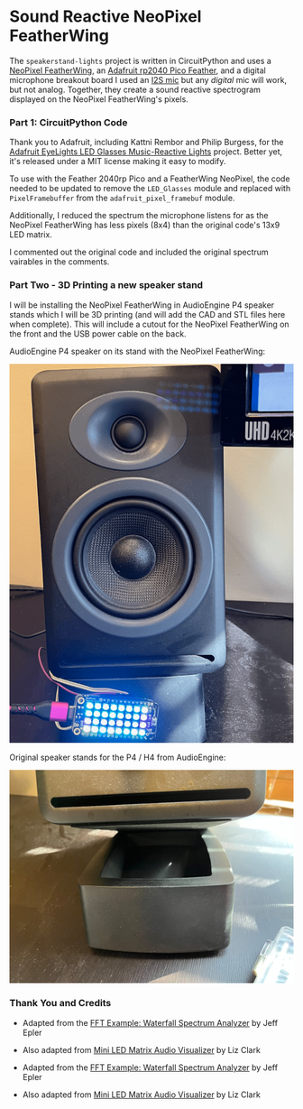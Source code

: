 # Sound Reactive NeoPixel FeatherWing 

The `speakerstand-lights` project is written in CircuitPython and     uses a [NeoPixel FeatherWing](https://www.adafruit.com/product/3124), an [Adafruit rp2040 Pico Feather](https://learn.adafruit.com/adafruit-feather-rp2040-pico), and a digital microphone breakout board I used an [I2S mic](https://learn.adafruit.com/adafruit-i2s-mems-microphone-breakout) but any *digital* mic will work, but not analog. Together, they create a sound reactive spectrogram displayed on the NeoPixel FeatherWing's pixels.

### Part 1: CircuitPython Code

Thank you to Adafruit, including Kattni Rembor and Philip Burgess, for the [Adafruit EyeLights LED Glasses Music-Reactive Lights](https://learn.adafruit.com/adafruit-eyelights-led-glasses-and-driver/music-reactive-lights) project.  Better yet, it's released under a MIT license making it easy to modify.

To use with the Feather 2040rp Pico and a FeatherWing NeoPixel, the code needed to be updated to remove the `LED_Glasses` module and replaced with `PixelFramebuffer` from the `adafruit_pixel_framebuf` module.

Additionally, I reduced the spectrum the microphone listens for as the NeoPixel FeatherWing has less pixels (8x4) than the original code's 13x9 LED matrix.

I commented out the original code and included the original spectrum vairables in the comments.

### Part Two - 3D Printing a new speaker stand

I will be installing the NeoPixel FeatherWing in AudioEngine P4 speaker stands which I will be 3D printing (and will add the CAD and STL files here when complete).  This will include a cutout for the NeoPixel FeatherWing on the front and the USB power cable on the back.

AudioEngine P4 speaker on its stand with the NeoPixel FeatherWing:

![AudioEngine P4 speaker on its stand with the NeoPixel FeatherWing](/pictures/speaker-feather.png)

Original speaker stands for the P4 / H4 from AudioEngine:

![Original speaker stands for the P4 / H4 from AudioEngine:](/pictures/p4-speakerstand.jpg)

### Thank You and Credits

* Adapted from the [FFT Example: Waterfall Spectrum Analyzer](https://learn.adafruit.com/ulab-crunch-numbers-fast-with-circuitpython/overview ) by Jeff Epler

* Also adapted from [Mini LED Matrix Audio Visualizer](https://learn.adafruit.com/mini-led-matrix-audio-visualizer/code-the-mini-led-matrix-audio-visualizer) by Liz Clark

* Adapted from the [FFT Example: Waterfall Spectrum Analyzer](https://learn.adafruit.com/ulab-crunch-numbers-fast-with-circuitpython/overview ) by Jeff Epler

* Also adapted from [Mini LED Matrix Audio Visualizer](https://learn.adafruit.com/mini-led-matrix-audio-visualizer/code-the-mini-led-matrix-audio-visualizer) by Liz Clark
